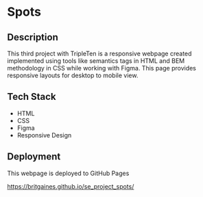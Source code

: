 # Spots

## Description

This third project with TripleTen is a responsive webpage created implemented using tools like semantics tags in HTML and BEM methodology in CSS while working with Figma. This page provides responsive layouts for desktop to mobile view.

## Tech Stack

- HTML
- CSS
- Figma
- Responsive Design

## Deployment

This webpage is deployed to GitHub Pages

https://britgaines.github.io/se_project_spots/
